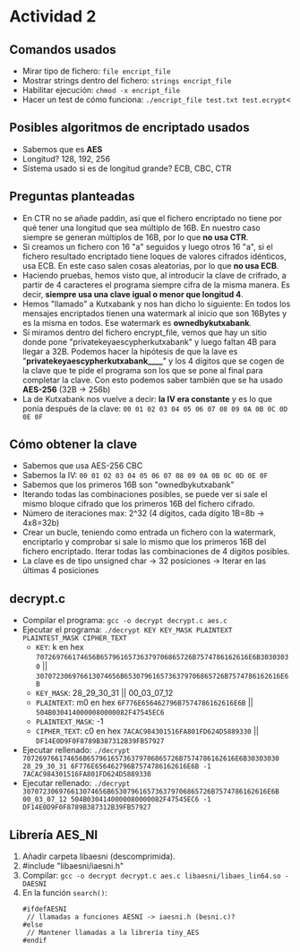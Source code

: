 # Actividad 2

## Comandos usados

- Mirar tipo de fichero: `file encript_file`
- Mostrar strings dentro del fichero: `strings encript_file`
- Habilitar ejecución: `chmod -x encript_file`
- Hacer un test de cómo funciona: `./encript_file test.txt test.ecrypt`<

## Posibles algoritmos de encriptado usados

- Sabemos que es **AES**
- Longitud? 128, 192, 256
- Sistema usado si es de longitud grande? ECB, CBC, CTR

## Preguntas planteadas

- En CTR no se añade paddin, así que el fichero encriptado no tiene por qué tener una longitud que sea múltiplo de 16B. En nuestro caso siempre se generan múltiplos de 16B, por lo que **no usa CTR**.
- Si creamos un fichero con 16 "a" seguidos y luego otros 16 "a", si el fichero resultado encriptado tiene loques de valores cifrados idénticos, usa ECB. En este caso salen cosas aleatorias, por lo que **no usa ECB**.
- Haciendo pruebas, hemos visto que, al introducir la clave de crifrado, a partir de 4 caracteres el programa siempre cifra de la misma manera. Es decir, **siempre usa una clave igual o menor que longitud 4**.
- Hemos "llamado" a Kutxabank y nos han dicho lo siguiente: En todos los mensajes encriptados tienen una watermark al inicio que son 16Bytes y es la misma en todos. Ese watermark es **ownedbykutxabank**.
- Si miramos dentro del fichero encrypt_file, vemos que hay un sitio donde pone "privatekeyaescypherkutxabank" y luego faltan 4B para llegar a 32B. Podemos hacer la hipótesis de que la lave es "**privatekeyaescypherkutxabank____**" y los 4 dígitos que se cogen de la clave que te pide el programa son los que se pone al final para completar la clave. Con esto podemos saber también que se ha usado **AES-256** (32B -> 256b)
- La de Kutxabank nos vuelve a decir: **la IV era constante** y es lo que ponía después de la clave: `00 01 02 03 04 05 06 07 08 09 0A 0B 0C 0D 0E 0F`

## Cómo obtener la clave

- Sabemos que usa AES-256 CBC
- Sabemos la IV: `00 01 02 03 04 05 06 07 08 09 0A 0B 0C 0D 0E 0F`
- Sabemos que los primeros 16B son "ownedbykutxabank"
- Iterando todas las combinaciones posibles, se puede ver si sale el mismo bloque cifrado que los primeros 16B del fichero cifrado.
- Número de iteraciones max: 2^32 (4 dígitos, cada dígito 1B=8b -> 4x8=32b)
- Crear un bucle, teniendo como entrada un fichero con la watermark, encriptarlo y comprobar si sale lo mismo que los primeros 16B del fichero encriptado. Iterar todas las combinaciones de 4 dígitos posibles.
- La clave es de tipo unsigned char -> 32 posiciones -> Iterar en las últimas 4 posiciones

## decrypt.c

- Compilar el programa: `gcc -o decrypt decrypt.c aes.c`
- Ejecutar el programa: `./decrypt KEY KEY_MASK PLAINTEXT PLAINTEST_MASK CIPHER_TEXT`
  - `KEY`: k en hex `707269766174656B65796165736379706865726B7574786162616E6B30303030` || `307072306976613074656B6530796165736379706865726B7574786162616E6B`
  - `KEY_MASK`: 28_29_30_31 || 00_03_07_12
  - `PLAINTEXT`: m0 en hex `6F776E656462796B7574786162616E6B` || `504B0304140000080000082F47545EC6`
  - `PLAINTEXT_MASK`: -1
  - `CIPHER_TEXT`: c0 en hex `7ACAC984301516FA801FD624D5889330`  || `DF14E0D9F0F8789B387312B39FB57927`
- Ejecutar rellenado: `./decrypt 707269766174656B65796165736379706865726B7574786162616E6B30303030 28_29_30_31 6F776E656462796B7574786162616E6B -1 7ACAC984301516FA801FD624D5889330`
- Ejecutar rellenado: `./decrypt 307072306976613074656B6530796165736379706865726B7574786162616E6B 00_03_07_12 504B0304140000080000082F47545EC6 -1 DF14E0D9F0F8789B387312B39FB57927`

## Librería AES_NI

1. Añadir carpeta libaesni (descomprimida).
2. #include "libaesni/iaesni.h"
3. Compilar: `gcc -o decrypt decrypt.c aes.c libaesni/libaes_lin64.so -DAESNI`
4. En la función `search()`:
   ```{c}
   #ifdefAESNI
    // llamadas a funciones AESNI -> iaesni.h (besni.c)?
   #else
    // Mantener llamadas a la librería tiny_AES
   #endif
   ```